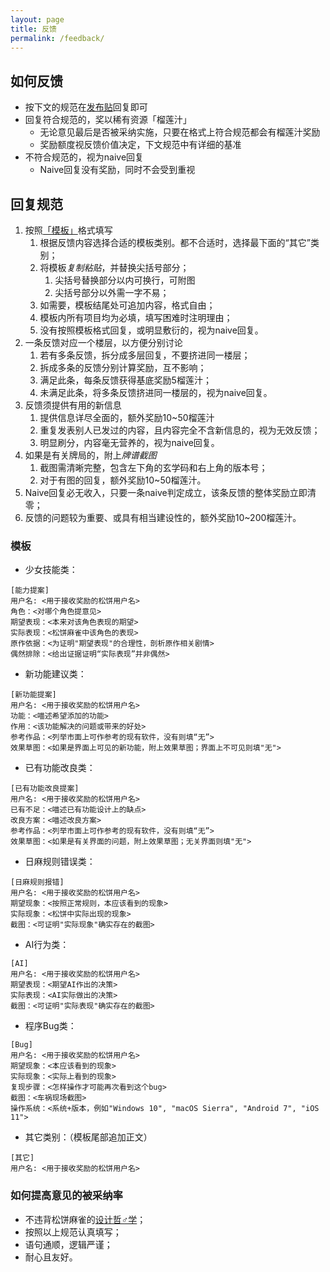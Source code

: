 ```yaml
---
layout: page
title: 反馈
permalink: /feedback/
---
```


## 如何反馈

- 按下文的规范在[发布贴]("")回复即可
- 回复符合规范的，奖以稀有资源「榴莲汁」
  - 无论意见最后是否被采纳实施，只要在格式上符合规范都会有榴莲汁奖励
  - 奖励额度视反馈价值决定，下文规范中有详细的基准
- 不符合规范的，视为naive回复
  - Naive回复没有奖励，同时不会受到重视

## 回复规范

1. 按照[「模板」](#template)格式填写
    1. 根据反馈内容选择合适的模板类别。都不合适时，选择最下面的“其它”类别；
    1. 将模板*复制粘贴*，并替换尖括号部分；
        1. 尖括号替换部分以内可换行，可附图
	    1. 尖括号部分以外需一字不易；
    1. 如需要，模板结尾处可追加内容，格式自由；
    1. 模板内所有项目均为必填，填写困难时注明理由；
    1. 没有按照模板格式回复，或明显敷衍的，视为naive回复。
2. 一条反馈对应一个楼层，以方便分别讨论
    1. 若有多条反馈，拆分成多层回复，不要挤进同一楼层；
    1. 拆成多条的反馈分别计算奖励，互不影响；
    1. 满足此条，每条反馈获得基底奖励5榴莲汁；
    1. 未满足此条，将多条反馈挤进同一楼层的，视为naive回复。
3. 反馈须提供有用的新信息
    1. 提供信息详尽全面的，额外奖励10~50榴莲汁
    1. 重复发表别人已发过的内容，且内容完全不含新信息的，视为无效反馈；
    1. 明显刷分，内容毫无营养的，视为naive回复。
4. 如果是有关牌局的，附上*牌谱截图*
    1. 截图需清晰完整，包含左下角的玄学码和右上角的版本号；
    1. 对于有图的回复，额外奖励10~50榴莲汁。
5. Naive回复必无收入，只要一条naive判定成立，该条反馈的整体奖励立即清零；
6. 反馈的问题较为重要、或具有相当建设性的，额外奖励10~200榴莲汁。


### <a name="template"></a>模板

- 少女技能类：
```
[能力提案]
用户名: <用于接收奖励的松饼用户名>
角色：<对哪个角色提意见>
期望表现：<本来对该角色表现的期望>
实际表现：<松饼麻雀中该角色的表现>
原作依据：<为证明"期望表现"的合理性，剖析原作相关剧情>
偶然排除：<给出证据证明“实际表现”并非偶然>
```
- 新功能建议类：
```
[新功能提案]
用户名: <用于接收奖励的松饼用户名>
功能：<喵述希望添加的功能>
作用：<该功能解决的问题或带来的好处>
参考作品：<列举市面上可作参考的现有软件，没有则填“无”>
效果草图：<如果是界面上可见的新功能，附上效果草图；界面上不可见则填"无">
```
- 已有功能改良类：
```
[已有功能改良提案]
用户名: <用于接收奖励的松饼用户名>
已有不足：<喵述已有功能设计上的缺点>
改良方案：<喵述改良方案>
参考作品：<列举市面上可作参考的现有软件，没有则填“无”>
效果草图：<如果是有关界面的问题，附上效果草图；无关界面则填"无">
```
- 日麻规则错误类：
```
[日麻规则报错]
用户名: <用于接收奖励的松饼用户名>
期望现象：<按照正常规则，本应该看到的现象>
实际现象：<松饼中实际出现的现象>
截图：<可证明"实际现象"确实存在的截图>
```
- AI行为类：
```
[AI]
用户名: <用于接收奖励的松饼用户名>
期望表现：<期望AI作出的决策>
实际表现：<AI实际做出的决策>
截图：<可证明"实际表现"确实存在的截图>
```
- 程序Bug类：
```
[Bug]
用户名: <用于接收奖励的松饼用户名>
期望现象：<本应该看到的现象>
实际现象：<实际上看到的现象>
复现步骤：<怎样操作才可能再次看到这个bug>
截图：<车祸现场截图>
操作系统：<系统+版本，例如"Windows 10", "macOS Sierra", "Android 7", "iOS 11">
```
- 其它类别：（模板尾部追加正文）
```
[其它]
用户名: <用于接收奖励的松饼用户名>
```


### 如何提高意见的被采纳率

- 不违背松饼麻雀的[设计哲♂学](/docs/phil/)；
- 按照以上规范认真填写；
- 语句通顺，逻辑严谨；
- 耐心且友好。

